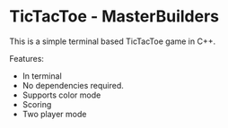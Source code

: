 # TicTacToe - MasterBuilders
This is a simple terminal based TicTacToe game in C++.

Features:
- In terminal
- No dependencies required.
- Supports color mode
- Scoring
- Two player mode
